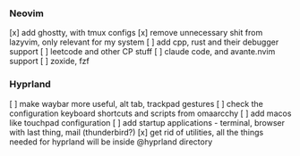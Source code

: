 ### Neovim

[x] add ghostty, with tmux configs
[x] remove unnecessary shit from lazyvim, only relevant for my system
[ ] add cpp, rust and their debugger support
[ ] leetcode and other CP stuff
[ ] claude code, and avante.nvim support
[ ] zoxide, fzf

### Hyprland

[ ] make waybar more useful, alt tab, trackpad gestures
[ ] check the configuration keyboard shortcuts and scripts from omaarcchy
[ ] add macos like touchpad configuration
[ ] add startup applications - terminal, browser with last thing, mail (thunderbird?)
[x] get rid of utilities, all the things needed for hyprland will be inside @hyprland directory
